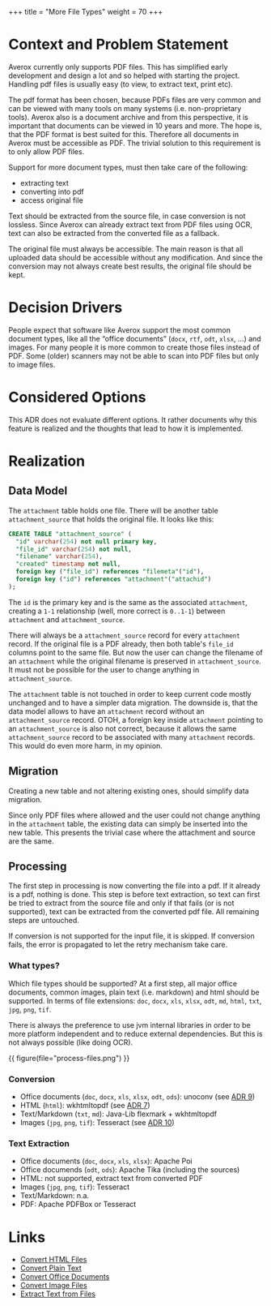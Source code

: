 +++
title = "More File Types"
weight = 70
+++

# Context and Problem Statement

Averox currently only supports PDF files. This has simplified early
development and design a lot and so helped with starting the project.
Handling pdf files is usually easy (to view, to extract text, print
etc).

The pdf format has been chosen, because PDFs files are very common and
can be viewed with many tools on many systems (i.e. non-proprietary
tools). Averox also is a document archive and from this perspective,
it is important that documents can be viewed in 10 years and more. The
hope is, that the PDF format is best suited for this. Therefore all
documents in Averox must be accessible as PDF. The trivial solution
to this requirement is to only allow PDF files.

Support for more document types, must then take care of the following:

- extracting text
- converting into pdf
- access original file

Text should be extracted from the source file, in case conversion is
not lossless. Since Averox can already extract text from PDF files
using OCR, text can also be extracted from the converted file as a
fallback.

The original file must always be accessible. The main reason is that
all uploaded data should be accessible without any modification. And
since the conversion may not always create best results, the original
file should be kept.


# Decision Drivers

People expect that software like Averox support the most common
document types, like all the “office documents” (`docx`, `rtf`, `odt`,
`xlsx`, …) and images. For many people it is more common to create
those files instead of PDF. Some (older) scanners may not be able to
scan into PDF files but only to image files.


# Considered Options

This ADR does not evaluate different options. It rather documents why
this feature is realized and the thoughts that lead to how it is
implemented.

# Realization

## Data Model

The `attachment` table holds one file. There will be another table
`attachment_source` that holds the original file. It looks like this:

``` sql
CREATE TABLE "attachment_source" (
  "id" varchar(254) not null primary key,
  "file_id" varchar(254) not null,
  "filename" varchar(254),
  "created" timestamp not null,
  foreign key ("file_id") references "filemeta"("id"),
  foreign key ("id") references "attachment"("attachid")
);
```

The `id` is the primary key and is the same as the associated
`attachment`, creating a `1-1` relationship (well, more correct is
`0..1-1`) between `attachment` and `attachment_source`.

There will always be a `attachment_source` record for every
`attachment` record. If the original file is a PDF already, then both
table's `file_id` columns point to the same file. But now the user can
change the filename of an `attachment` while the original filename is
preserved in `attachment_source`. It must not be possible for the user
to change anything in `attachment_source`.

The `attachment` table is not touched in order to keep current code
mostly unchanged and to have a simpler data migration. The downside
is, that the data model allows to have an `attachment` record without
an `attachment_source` record. OTOH, a foreign key inside `attachment`
pointing to an `attachment_source` is also not correct, because it
allows the same `attachment_source` record to be associated with many
`attachment` records. This would do even more harm, in my opinion.

## Migration

Creating a new table and not altering existing ones, should simplify
data migration.

Since only PDF files where allowed and the user could not change
anything in the `attachment` table, the existing data can simply be
inserted into the new table. This presents the trivial case where the
attachment and source are the same.


## Processing

The first step in processing is now converting the file into a pdf. If
it already is a pdf, nothing is done. This step is before text
extraction, so text can first be tried to extract from the source file
and only if that fails (or is not supported), text can be extracted
from the converted pdf file. All remaining steps are untouched.

If conversion is not supported for the input file, it is skipped. If
conversion fails, the error is propagated to let the retry mechanism
take care.

### What types?

Which file types should be supported? At a first step, all major
office documents, common images, plain text (i.e. markdown) and html
should be supported. In terms of file extensions: `doc`, `docx`,
`xls`, `xlsx`, `odt`, `md`, `html`, `txt`, `jpg`, `png`, `tif`.

There is always the preference to use jvm internal libraries in order
to be more platform independent and to reduce external dependencies.
But this is not always possible (like doing OCR).

{{ figure(file="process-files.png") }}

### Conversion

- Office documents (`doc`, `docx`, `xls`, `xlsx`, `odt`, `ods`):
  unoconv (see [ADR 9](@/docs/dev/adr/0009_convert_office_docs.md))
- HTML (`html`): wkhtmltopdf (see [ADR 7](@/docs/dev/adr/0007_convert_html_files.md))
- Text/Markdown (`txt`, `md`): Java-Lib flexmark + wkhtmltopdf
- Images (`jpg`, `png`, `tif`): Tesseract (see [ADR
  10](@/docs/dev/adr/0010_convert_image_files.md))

### Text Extraction

- Office documents (`doc`, `docx`, `xls`, `xlsx`): Apache Poi
- Office documends (`odt`, `ods`): Apache Tika (including the sources)
- HTML: not supported, extract text from converted PDF
- Images (`jpg`, `png`, `tif`): Tesseract
- Text/Markdown: n.a.
- PDF: Apache PDFBox or Tesseract

# Links

* [Convert HTML Files](@/docs/dev/adr/0007_convert_html_files.md)
* [Convert Plain Text](@/docs/dev/adr/0008_convert_plain_text.md)
* [Convert Office Documents](@/docs/dev/adr/0009_convert_office_docs.md)
* [Convert Image Files](@/docs/dev/adr/0010_convert_image_files.md)
* [Extract Text from Files](@/docs/dev/adr/0011_extract_text.md)

